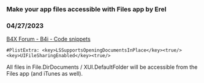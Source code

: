 ### Make your app files accessible with Files app by Erel
### 04/27/2023
[B4X Forum - B4i - Code snippets](https://www.b4x.com/android/forum/threads/133476/)

```B4X
#PlistExtra: <key>LSSupportsOpeningDocumentsInPlace</key><true/><key>UIFileSharingEnabled</key><true/>
```

  
  
All files in File.DirDocuments / XUI.DefaultFolder will be accessible from the Files app (and iTunes as well).